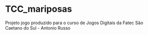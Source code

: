 # TCC_mariposas
Projeto jogo produzido para o curso de Jogos Digitais da Fatec São Caetano do Sul - Antonio Russo

